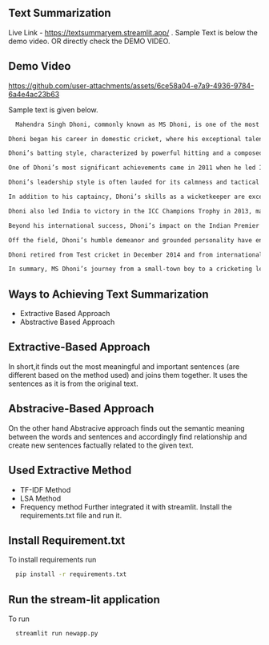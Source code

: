 
## Text Summarization
Live Link - https://textsummaryem.streamlit.app/ . Sample Text is below the demo video.  OR directly check the DEMO VIDEO.


## Demo Video

https://github.com/user-attachments/assets/6ce58a04-e7a9-4936-9784-6a4e4ac23b63





Sample text is given below.

```bash
  Mahendra Singh Dhoni, commonly known as MS Dhoni, is one of the most iconic figures in the world of cricket. Born on July 7, 1981, in Ranchi, Jharkhand, Dhoni’s journey from a small-town boy to a cricketing legend is both inspiring and remarkable. His rise to fame and his contributions to Indian cricket have left an indelible mark on the sport.

Dhoni began his career in domestic cricket, where his exceptional talent as a wicketkeeper-batsman caught the eye of selectors. He made his debut for the Indian national team in December 2004 in an ODI against Bangladesh. Though his early performances were modest, Dhoni soon showcased his prowess with a blistering 148 against Pakistan in Visakhapatnam in 2005. This innings marked the beginning of a stellar career.

Dhoni’s batting style, characterized by powerful hitting and a composed approach, earned him the nickname "Captain Cool." His leadership skills became evident when he was appointed captain of the Indian T20 team for the inaugural ICC T20 World Cup in 2007. Under his captaincy, India won the tournament, defeating Pakistan in a thrilling final. This victory catapulted Dhoni into the limelight and established him as a leader to watch.

One of Dhoni’s most significant achievements came in 2011 when he led India to victory in the ICC Cricket World Cup. The final, held at Wankhede Stadium in Mumbai, saw Dhoni play a match-winning innings of 91 not out against Sri Lanka, including the memorable six that clinched the title for India. This triumph ended India’s 28-year wait for a World Cup and cemented Dhoni’s legacy as one of the greatest captains in cricket history.

Dhoni’s leadership style is often lauded for its calmness and tactical acumen. He is known for making unconventional decisions, such as promoting himself up the batting order in the 2011 World Cup final, which paid off handsomely. His ability to remain composed under pressure and his knack for finishing matches earned him the reputation of a match-winner.

In addition to his captaincy, Dhoni’s skills as a wicketkeeper are exceptional. He holds numerous records, including the most stumpings in international cricket. His quick reflexes and sharp cricketing mind have often resulted in game-changing moments behind the stumps.

Dhoni also led India to victory in the ICC Champions Trophy in 2013, making him the only captain to have won all three major ICC trophies: the T20 World Cup, the 50-over World Cup, and the Champions Trophy. Under his leadership, India also achieved the number one ranking in Test cricket for the first time.

Beyond his international success, Dhoni’s impact on the Indian Premier League (IPL) is equally significant. As the captain of the Chennai Super Kings (CSK), he has led the team to multiple IPL titles, showcasing his consistency and leadership in the shorter format of the game.

Off the field, Dhoni’s humble demeanor and grounded personality have endeared him to fans worldwide. He has been a role model for aspiring cricketers, demonstrating that success can be achieved through hard work, determination, and a calm mind.

Dhoni retired from Test cricket in December 2014 and from international cricket in August 2020. His retirement marked the end of an era, but his influence on Indian cricket continues to be felt. He remains active in the IPL, leading CSK with the same passion and commitment that defined his international career.

In summary, MS Dhoni’s journey from a small-town boy to a cricketing legend is a story of grit, determination, and exceptional talent. His contributions to Indian cricket, both as a player and a leader, have left an indelible legacy that will inspire future generations for years to come.

```

## Ways to Achieving Text Summarization

- Extractive Based Approach
- Abstractive Based Approach



## Extractive-Based Approach

In short,it finds out the most meaningful and important sentences (are different based on the method used) and joins them together. It uses the sentences as it is from the original text.

## Abstracive-Based Approach

On the other hand Abstracive approach finds out the semantic meaning between the words and sentences and accordingly find relationship and create new sentences factually related to the given text.

## Used Extractive Method 
- TF-IDF Method
- LSA Method
- Frequency method
Further integrated it with streamlit. Install the requirements.txt file and run it.



## Install Requirement.txt

To install requirements run

```bash
  pip install -r requirements.txt
```

## Run the stream-lit application

To run

```bash
  streamlit run newapp.py
```





